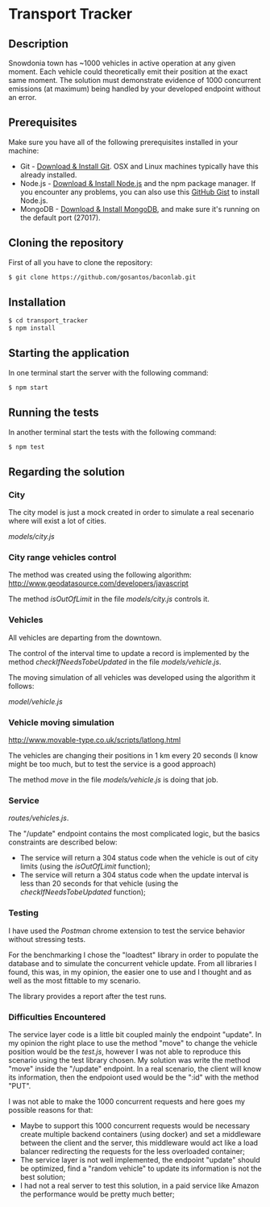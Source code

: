 # Transport Tracker

## Description
Snowdonia town has ~1000 vehicles in active operation at any given moment. Each vehicle could theoretically emit their position at the exact same moment. The solution must demonstrate evidence of 1000 concurrent emissions (at maximum) being handled by your developed endpoint without an error.

## Prerequisites

Make sure you have all of the following prerequisites installed in your machine:

* Git - [Download & Install Git](https://git-scm.com/downloads). OSX and Linux machines typically have this already installed.
* Node.js - [Download & Install Node.js](https://nodejs.org/en/download/) and the npm package manager. If you encounter any problems, you can also use this [GitHub Gist](https://gist.github.com/isaacs/579814) to install Node.js.
* MongoDB - [Download & Install MongoDB](http://www.mongodb.org/downloads), and make sure it's running on the default port (27017).

## Cloning the repository

First of all you have to clone the repository:

```bash
$ git clone https://github.com/gosantos/baconlab.git
```

## Installation

```bash
$ cd transport_tracker
$ npm install
```

## Starting the application

In one terminal start the server with the following command:

```bash
$ npm start
```

## Running the tests

In another terminal start the tests with the following command:

```bash
$ npm test
```
## Regarding the solution

### City

The city model is just a mock created in order to simulate a real secenario where will exist a lot of cities.

*models/city.js*

### City range vehicles control

The method was created using the following algorithm: 
http://www.geodatasource.com/developers/javascript

The method *isOutOfLimit* in the file *models/city.js* controls it.

### Vehicles

All vehicles are departing from the downtown.

The control of the interval time to update a record is implemented by the method *checkIfNeedsTobeUpdated* in the file *models/vehicle.js*.

The moving simulation of all vehicles was developed using the algorithm  it follows:

*model/vehicle.js*

### Vehicle moving simulation

http://www.movable-type.co.uk/scripts/latlong.html

The vehicles are changing their positions in 1 km every 20 seconds (I know might be too much, but to test the service is a good approach)

The method *move* in the file *models/vehicle.js* is doing that job.

### Service

*routes/vehicles.js*.

The "/update" endpoint contains the most complicated logic, but the basics constraints are described below: 

* The service will return a 304 status code when the vehicle is out of city limits (using the *isOutOfLimit* function);
* The service will return a 304 status code when the update interval is less than 20 seconds for that vehicle (using the *checkIfNeedsTobeUpdated* function);

### Testing 

I have used the *Postman* chrome extension to test the service behavior without stressing tests.

For the benchmarking I chose the "loadtest" library in order to populate the database and to simulate the concurrent vehicle update.
From all libraries I found, this was, in my opinion, the easier one to use and I thought and as well as the most fittable to my scenario.

The library provides a report after the test runs.

### Difficulties Encountered

The service layer code is a little bit coupled mainly the endpoint "update". In my opinion the right place to use the method "move" to change the vehicle position would be the *test.js*, however I was not able to reproduce this scenario using the test library chosen.
My solution was write the method "move" inside the "/update" endpoint. In a real scenario, the client will know its information, then the endpoiont used would be the ":id" with the method "PUT".

I was not able to make the 1000 concurrent requests and here goes my possible reasons for that:

* Maybe to support this 1000 concurrent requests would be necessary create multiple backend containers (using docker) and set a middleware between the client and the server, this middleware would act like a load balancer redirecting the requests for the less overloaded container;
* The service layer is not well implemented, the endpoint "update" should be optimized, find a "random vehicle" to update its information is not the best solution;
* I had not a real server to test this solution, in a paid service like Amazon the performance would be pretty much better;
